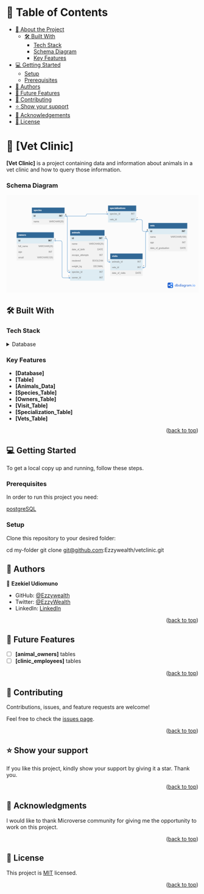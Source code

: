 # 📗 Table of Contents

- [📖 About the Project](#about-project)
  - [🛠 Built With](#built-with)
    - [Tech Stack](#tech-stack)
    - [Schema Diagram](#schema-diagram)
    - [Key Features](#key-features)
- [💻 Getting Started](#getting-started)
  - [Setup](#setup)
  - [Prerequisites](#prerequisites)
- [👥 Authors](#authors)
- [🔭 Future Features](#future-features)
- [🤝 Contributing](#contributing)
- [⭐️ Show your support](#support)
- [🙏 Acknowledgements](#acknowledgements)
- [📝 License](#license)

<!-- PROJECT DESCRIPTION -->

# 📖 [Vet Clinic] <a name="about-project"></a>

**[Vet Clinic]** is a project containing data and information about animals in a vet clinic and how to query those information.

### Schema Diagram <a name="schema-diagram"></a>

![Schema Diagram](./vet-clinic%20diagram.png)

## 🛠 Built With <a name="built-with"></a>

### Tech Stack <a name="tech-stack"></a>

<details>
<summary>Database</summary>
  <ul>
    <li><a href="https://www.postgresql.org/">PostgreSQL</a></li>
  </ul>
</details>

<!-- Features -->

### Key Features <a name="key-features"></a>

- **[Database]**
- **[Table]**
- **[Animals_Data]**
- **[Species_Table]**
- **[Owners_Table]**
- **[Visit_Table]**
- **[Specialization_Table]**
- **[Vets_Table]**

<p align="right">(<a href="#readme-top">back to top</a>)</p>

<!-- GETTING STARTED -->

## 💻 Getting Started <a name="getting-started"></a>

To get a local copy up and running, follow these steps.

### Prerequisites

In order to run this project you need:

[postgreSQL](https://www.postgresql.org)

### Setup

Clone this repository to your desired folder:

cd my-folder
git clone git@github.com:Ezzywealth/vetclinic.git

<!-- AUTHORS -->

## 👥 Authors <a name="authors"></a>

👤 **Ezekiel Udiomuno**

- GitHub: [@Ezzywealth](https://github.com/Ezzywealth)
- Twitter: [@EzzyWealth](https://twitter.com/EzzyWealth)
- LinkedIn: [LinkedIn](https://linkedin.com/in/ezekiel-udiomnuno)

<p align="right">(<a href="#readme-top">back to top</a>)</p>

<!-- FUTURE FEATURES -->

## 🔭 Future Features <a name="future-features"></a>

- [ ] **[animal_owners]** tables
- [ ] **[clinic_employees]** tables

<p align="right">(<a href="#readme-top">back to top</a>)</p>

<!-- CONTRIBUTING -->

## 🤝 Contributing <a name="contributing"></a>

Contributions, issues, and feature requests are welcome!

Feel free to check the [issues page](../../issues/).

<p align="right">(<a href="#readme-top">back to top</a>)</p>

<!-- SUPPORT -->

## ⭐️ Show your support <a name="support"></a>

If you like this project, kindly show your support by giving it a star. Thank you.

<p align="right">(<a href="#readme-top">back to top</a>)</p>

## 🙏 Acknowledgments <a name="acknowledgements"></a>

I would like to thank Microverse community for giving me the opportunity to work on this project.

<p align="right">(<a href="#readme-top">back to top</a>)</p>

<!-- LICENSE -->

## 📝 License <a name="license"></a>

This project is [MIT](./LICENSE) licensed.

<p align="right">(<a href="#readme-top">back to top</a>)</p>
